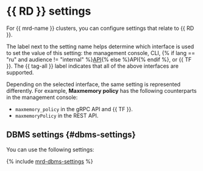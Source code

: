 # {{ RD }} settings

For {{ mrd-name }} clusters, you can configure settings that relate to {{ RD }}.

The label next to the setting name helps determine which interface is used to set the value of this setting: the management console, CLI, {% if lang == "ru" and audience != "internal" %}[API](../../glossary/rest-api.md){% else %}API{% endif %}, or {{ TF }}. The {{ tag-all }} label indicates that all of the above interfaces are supported.

Depending on the selected interface, the same setting is represented differently. For example, **Maxmemory policy** has the following counterparts in the management console:

- `maxmemory_policy` in the gRPC API and {{ TF }}.
- `maxmemoryPolicy` in the REST API.

## DBMS settings {#dbms-settings}

You can use the following settings:

{% include [mrd-dbms-settings](../../_includes/mdb/mrd-dbms-settings.md) %}
